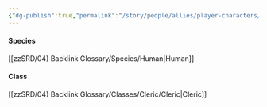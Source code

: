 ```yaml
---
{"dg-publish":true,"permalink":"/story/people/allies/player-characters/yda-tillamon-karrig/"}
---
```


#### Species
[[zzSRD/04) Backlink Glossary/Species/Human\|Human]]
#### Class
[[zzSRD/04) Backlink Glossary/Classes/Cleric/Cleric\|Cleric]]